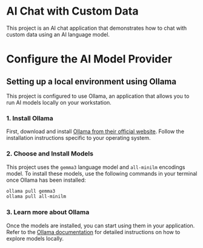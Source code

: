 # AI Chat with Custom Data

This project is an AI chat application that demonstrates how to chat with custom data using an AI language model. 

# Configure the AI Model Provider
## Setting up a local environment using Ollama
This project is configured to use Ollama, an application that allows you to run AI models locally on your workstation.

### 1. Install Ollama
First, download and install [Ollama from their official website](https://www.ollama.com). Follow the installation instructions specific to your operating system.

### 2. Choose and Install Models
This project uses the `gemma3` language model and `all-minilm` encodings model. To install these models, use the following commands in your terminal once Ollama has been installed:

```sh
ollama pull gemma3
ollama pull all-minilm
```

### 3. Learn more about Ollama
Once the models are installed, you can start using them in your application. Refer to the [Ollama documentation](https://github.com/ollama/ollama/blob/main/docs/README.md) for detailed instructions on how to explore models locally.
